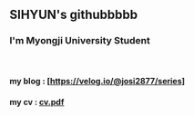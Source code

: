 ## SIHYUN's githubbbbb
### I'm Myongji University Student
<br/>

#### my blog : [https://velog.io/@josi2877/series]
#### my cv : [cv.pdf](https://github.com/user-attachments/files/17405004/cv.pdf)

